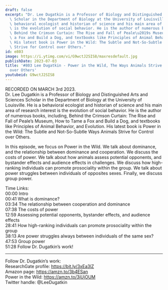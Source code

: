 ```yaml
---
draft: false
excerpt: "Dr. Lee Dugatkin is a Professor of Biology and Distinguished Arts and Sciences\
  \ Scholar in the Department of Biology at the University of Louisville. He is a\
  \ behavioral ecologist and historian of science and his main area of research interest\
  \ is the evolution of social behavior. He is the author of numerous books, including,\
  \ Behind the Crimson Curtain: The Rise and Fall of Peale\u2019s Museum, How to Tame\
  \ a Fox and Build a Dog, and textbooks like Principles of Animal Behavior, and Evolution.\
  \ His latest book is Power in the Wild: The Subtle and Not-So-Subtle Ways Animals\
  \ Strive for Control over Others."
id: e803
image: https://i.ytimg.com/vi/G9wctJ2SIS8/maxresdefault.jpg
publishDate: 2023-07-03
title: '#803 Lee Dugatkin - Power in the Wild, The Ways Animals Strive for Control
  over Others'
youtubeid: G9wctJ2SIS8
---
```

RECORDED ON MARCH 3rd 2023.  
Dr. Lee Dugatkin is a Professor of Biology and Distinguished Arts and Sciences Scholar in the Department of Biology at the University of Louisville. He is a behavioral ecologist and historian of science and his main area of research interest is the evolution of social behavior. He is the author of numerous books, including, Behind the Crimson Curtain: The Rise and Fall of Peale’s Museum, How to Tame a Fox and Build a Dog, and textbooks like Principles of Animal Behavior, and Evolution. His latest book is Power in the Wild: The Subtle and Not-So-Subtle Ways Animals Strive for Control over Others.

In this episode, we focus on Power in the Wild. We talk about dominance, and the relationship between dominance and cooperation. We discuss the costs of power. We talk about how animals assess potential opponents, and bystander effects and audience effects in challenges. We discuss how high-ranking individuals can promote prosociality within the group. We talk about power struggles between individuals of opposites sexes. Finally, we discuss group power.

Time Links:  
00:00 Intro  
00:41  What is dominance?  
03:34  The relationship between cooperation and dominance  
07:38  The costs of power  
12:59  Assessing potential opponents, bystander effects, and audience effects  
28:41  How high-ranking individuals can promote prosociality within the group  
38:13  Are power struggles always between individuals of the same sex?  
47:53  Group power  
51:28  Follow Dr. Dugatkin’s work!

---

Follow Dr. Dugatkin’s work:  
ResearchGate profile: https://bit.ly/3xEa3lZ  
Amazon page: https://amzn.to/3b4ESan  
Power in the Wild: https://amzn.to/3jUjOUM  
Twitter handle: @LeeDugatkin

